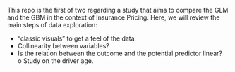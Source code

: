 This repo is the first of two regarding a study that aims to compare the GLM and the GBM in the context of Insurance Pricing. Here, we will review the main steps of data exploration:
-	“classic visuals” to get a feel of the data,
-	Collinearity between variables?
-	Is the relation between the outcome and the potential predictor linear?<br />
  o	Study on the driver age.
